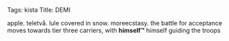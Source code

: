Tags: kista
Title: DEMI
  
apple. teletvå. lule covered in snow. moreecstasy. the battle for acceptance moves towards tier three carriers, with **himself™** himself guiding the troops